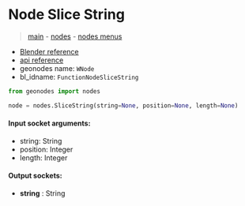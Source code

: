# Node Slice String

> [main](../structure.md) - [nodes](nodes.md) - [nodes menus](nodes_menus.md)

- [Blender reference](https://docs.blender.org/manual/en/latest/modeling/geometry_nodes/text/slice_string.html)
- [api reference](https://docs.blender.org/api/current/bpy.types.FunctionNodeSliceString.html)
- geonodes name: `WNode`
- bl_idname: `FunctionNodeSliceString`

```python
from geonodes import nodes

node = nodes.SliceString(string=None, position=None, length=None)
```

#### Input socket arguments:

- string: String
- position: Integer
- length: Integer

#### Output sockets:

- **string** : String

